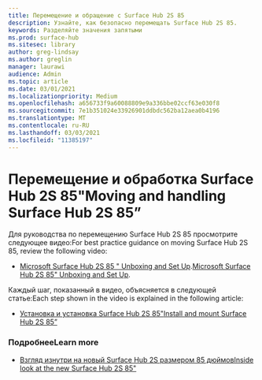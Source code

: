 ```yaml
---
title: Перемещение и обращение с Surface Hub 2S 85
description: Узнайте, как безопасно перемещать Surface Hub 2S 85.
keywords: Разделяйте значения запятыми
ms.prod: surface-hub
ms.sitesec: library
author: greg-lindsay
ms.author: greglin
manager: laurawi
audience: Admin
ms.topic: article
ms.date: 03/01/2021
ms.localizationpriority: Medium
ms.openlocfilehash: a656733f9a60088809e9a336bbe02ccf63e030f8
ms.sourcegitcommit: 7e1b351024e33926901ddbdc562ba12aea0b4196
ms.translationtype: MT
ms.contentlocale: ru-RU
ms.lasthandoff: 03/03/2021
ms.locfileid: "11385197"
---
```

# <a name="moving-and-handling-surface-hub-2s-85"></a><span data-ttu-id="a971f-104">Перемещение и обработка Surface Hub 2S 85"</span><span class="sxs-lookup"><span data-stu-id="a971f-104">Moving and handling Surface Hub 2S 85”</span></span>

<span data-ttu-id="a971f-105">Для руководства по перемещению Surface Hub 2S 85 просмотрите следующее видео:</span><span class="sxs-lookup"><span data-stu-id="a971f-105">For best practice guidance on moving Surface Hub 2S 85, review the following video:</span></span> 
- <span data-ttu-id="a971f-106">[Microsoft Surface Hub 2S 85 " Unboxing and Set Up](https://www.microsoft.com/zh-cn/videoplayer/embed/RE4MRqV).</span><span class="sxs-lookup"><span data-stu-id="a971f-106">[Microsoft Surface Hub 2S 85" Unboxing and Set Up](https://www.microsoft.com/zh-cn/videoplayer/embed/RE4MRqV).</span></span> 

<span data-ttu-id="a971f-107">Каждый шаг, показанный в видео, объясняется в следующей статье:</span><span class="sxs-lookup"><span data-stu-id="a971f-107">Each step shown in the video is explained in the following article:</span></span>

- [<span data-ttu-id="a971f-108">Установка и установка Surface Hub 2S 85"</span><span class="sxs-lookup"><span data-stu-id="a971f-108">Install and mount Surface Hub 2S 85”</span></span>](surface-hub-2s-85-install-mount.md)

### <a name="learn-more"></a><span data-ttu-id="a971f-109">Подробнее</span><span class="sxs-lookup"><span data-stu-id="a971f-109">Learn more</span></span>

- [<span data-ttu-id="a971f-110">Взгляд изнутри на новый Surface Hub 2S размером 85 дюймов</span><span class="sxs-lookup"><span data-stu-id="a971f-110">Inside look at the new Surface Hub 2S 85"</span></span>](https://techcommunity.microsoft.com/t5/surface-it-pro-blog/inside-look-at-the-new-surface-hub-2s-85/ba-p/1721773)

